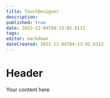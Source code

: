 ```yaml
---
title: TouchDesigner
description: 
published: true
date: 2022-12-04T04:13:02.611Z
tags: 
editor: markdown
dateCreated: 2022-12-04T04:13:02.611Z
---
```


# Header
Your content here